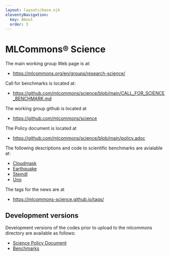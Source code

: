 ```yaml
---
layout: layouts/base.njk
eleventyNavigation:
  key: About
  order: 3
---
```


# MLCommons® Science

The main working group Web page is at: 

* <https://mlcommons.org/en/groups/research-science/>

Call for benchmarks is located at: 

* <https://github.com/mlcommons/science/blob/main/CALL_FOR_SCIENCE_BENCHMARK.md>

The working group github is located at 

* <https://github.com/mlcommons/science>

The Policy document is located at 

* <https://github.com/mlcommons/science/blob/main/policy.adoc>

The following descriptions and code to scientific benchmarks are avialable at:

* [Cloudmask](https://github.com/mlcommons/science/blob/main/benchmarks/cloudmask/README.md)
* [Earthquake](https://github.com/mlcommons/science/blob/main/benchmarks/earthquake/README.md)
* [Stemdl](https://github.com/mlcommons/science/tree/main/benchmarks/stemdl)
* [Uno](https://github.com/mlcommons/science/tree/main/benchmarks/uno)

The tags for the news are at

* <https://mlcommons-science.github.io/tags/>

## Development versions 

Development versions of the codes prior to upload to the mlcommons directory are available as follows:

* [Science Policy Document](https://github.com/laszewsk/mlcommons/blob/main/www/content/en/docs/policy.adoc)
* [Benchmarks](https://github.com/laszewsk/mlcommons/tree/main/benchmarks)
